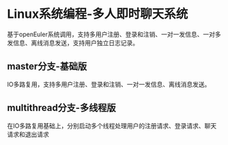 # Linux系统编程-多人即时聊天系统
基于openEuler系统调用，支持多用户注册、登录和注销、一对一发信息、一对多发信息、离线消息发送，支持用户独立日志记录。
## master分支-基础版
IO多路复用，支持多用户注册、登录和注销、一对一发信息、离线消息发送。
## multithread分支-多线程版
在IO多路复用基础上，分别启动多个线程处理用户的注册请求、登录请求、聊天请求和退出请求
